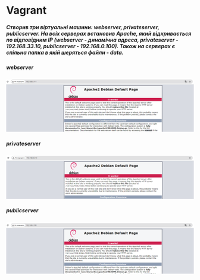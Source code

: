 # Vagrant

##### Створив три віртуальні машини: webserver, privateserver, publicserver. На всіх серверах встановив Аpache, який відкривається по відповідним IP (webserver - динамічна адреса, privateserver - 192.168.33.10, publicserver - 192.168.0.100). Також на серверах є спільна папка в якій шеряться файли - data.

##### webserver

![Vagrant](img/1.png)

##### privateserver

![Vagrant](img/2.png)

##### publicserver

![Vagrant](img/3.png)
